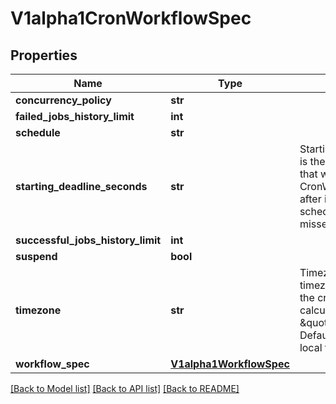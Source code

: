 # V1alpha1CronWorkflowSpec

## Properties
Name | Type | Description | Notes
------------ | ------------- | ------------- | -------------
**concurrency_policy** | **str** |  | [optional] 
**failed_jobs_history_limit** | **int** |  | [optional] 
**schedule** | **str** |  | [optional] 
**starting_deadline_seconds** | **str** | StartingDeadlineSeconds is the K8s-style deadline that will limit the time a CronWorkflow will be run after its original scheduled time if it is missed. | [optional] 
**successful_jobs_history_limit** | **int** |  | [optional] 
**suspend** | **bool** |  | [optional] 
**timezone** | **str** | Timezone is the timezone against which the cron schedule will be calculated, e.g. \&quot;Asia/Tokyo\&quot;. Default is machine&#39;s local time. | [optional] 
**workflow_spec** | [**V1alpha1WorkflowSpec**](V1alpha1WorkflowSpec.md) |  | [optional] 

[[Back to Model list]](../README.md#documentation-for-models) [[Back to API list]](../README.md#documentation-for-api-endpoints) [[Back to README]](../README.md)



